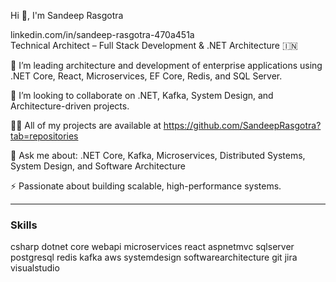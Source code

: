 Hi 👋, I'm Sandeep Rasgotra  

linkedin.com/in/sandeep-rasgotra-470a451a  
Technical Architect – Full Stack Development & .NET Architecture 🇮🇳  
 

🔭 I’m leading architecture and development of enterprise applications using .NET Core, React, Microservices, EF Core, Redis, and SQL Server.  

👯 I’m looking to collaborate on .NET, Kafka, System Design, and Architecture-driven projects.  

👨‍💻 All of my projects are available at https://github.com/SandeepRasgotra?tab=repositories  

💬 Ask me about: .NET Core, Kafka, Microservices, Distributed Systems, System Design, and Software Architecture   

⚡ Passionate about building scalable, high-performance systems.  

---

### Skills  

csharp dotnet core webapi microservices react aspnetmvc sqlserver postgresql redis kafka aws systemdesign softwarearchitecture git jira visualstudio  
